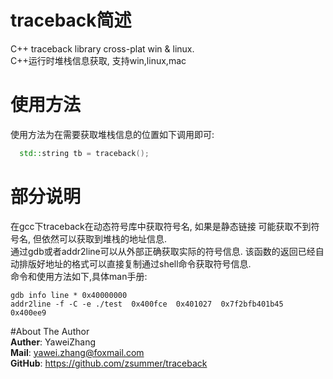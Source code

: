# traceback简述  
C++ traceback library cross-plat win &amp; linux.  
C++运行时堆栈信息获取, 支持win,linux,mac  

# 使用方法  
使用方法为在需要获取堆栈信息的位置如下调用即可:  
``` C++   
  std::string tb = traceback();  
```  
  
# 部分说明  
在gcc下traceback在动态符号库中获取符号名, 如果是静态链接 可能获取不到符号名, 但依然可以获取到堆栈的地址信息.  
通过gdb或者addr2line可以从外部正确获取实际的符号信息. 该函数的返回已经自动排版好地址的格式可以直接复制通过shell命令获取符号信息.  
命令和使用方法如下,具体man手册:  
```shell  
gdb info line * 0x40000000
addr2line -f -C -e ./test  0x400fce  0x401027  0x7f2bfb401b45  0x400ee9
```
#About The Author  
**Auther**: YaweiZhang  
**Mail**: yawei.zhang@foxmail.com  
**GitHub**: https://github.com/zsummer/traceback  
